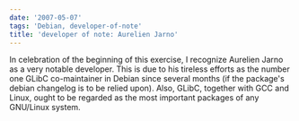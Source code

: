 ```yaml
---
date: '2007-05-07'
tags: 'Debian, developer-of-note'
title: 'developer of note: Aurelien Jarno'
---
```


In celebration of the beginning of this exercise, I recognize Aurelien
Jarno as a very notable developer. This is due to his tireless efforts
as the number one GLibC co-maintainer in Debian since several months (if
the package\'s debian changelog is to be relied upon). Also, GLibC,
together with GCC and Linux, ought to be regarded as the most important
packages of any GNU/Linux system.
